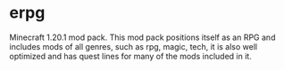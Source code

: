 # erpg
Minecraft 1.20.1 mod pack. This mod pack positions itself as an RPG and includes mods of all genres, such as rpg, magic, tech, it is also well optimized and has quest lines for many of the mods included in it.
